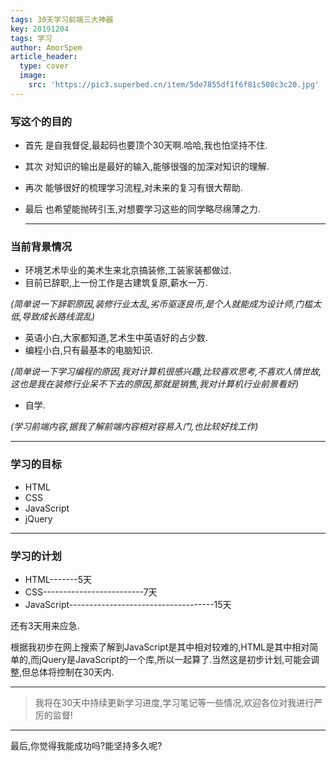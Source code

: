 ```yaml
---
tags: 30天学习前端三大神器
key: 20191204
tags: 学习
author: AmorSpem
article_header:
  type: cover
  image:
    src: 'https://pic3.superbed.cn/item/5de7855df1f6f81c508c3c20.jpg'
---
```


### 写这个的目的

- 首先 是自我督促,最起码也要顶个30天啊.哈哈,我也怕坚持不住.

- 其次 对知识的输出是最好的输入,能够很强的加深对知识的理解.

- 再次 能够很好的梳理学习流程,对未来的复习有很大帮助.

- 最后 也希望能抛砖引玉,对想要学习这些的同学略尽绵薄之力.

  

  <!--more-->

  ------
  
  

### 当前背景情况

- 环境艺术毕业的美术生来北京搞装修,工装家装都做过.
- 目前已辞职,上一份工作是古建筑复原,薪水一万.

*(简单说一下辞职原因,装修行业太乱,劣币驱逐良币,是个人就能成为设计师,门槛太低,导致成长路线混乱)*

- 英语小白,大家都知道,艺术生中英语好的占少数.
- 编程小白,只有最基本的电脑知识.

*(简单说一下学习编程的原因,我对计算机很感兴趣,比较喜欢思考,不喜欢人情世故,这也是我在装修行业呆不下去的原因,那就是销售,我对计算机行业前景看好)*

- 自学.

*(学习前端内容,据我了解前端内容相对容易入门,也比较好找工作)*

------



### 学习的目标

- HTML
- CSS
- JavaScript
- jQuery



------



### 学习的计划

- HTML-------5天
- CSS-------------------------7天
- JavaScript------------------------------------15天

还有3天用来应急.

根据我初步在网上搜索了解到JavaScript是其中相对较难的,HTML是其中相对简单的,而jQuery是JavaScript的一个库,所以一起算了.当然这是初步计划,可能会调整,但总体将控制在30天内.



------



> 我将在30天中持续更新学习进度,学习笔记等一些情况,欢迎各位对我进行严厉的监督!



------

最后,你觉得我能成功吗?能坚持多久呢?